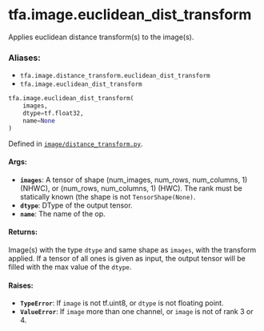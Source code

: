 <div itemscope itemtype="http://developers.google.com/ReferenceObject">
<meta itemprop="name" content="tfa.image.euclidean_dist_transform" />
<meta itemprop="path" content="Stable" />
</div>

# tfa.image.euclidean_dist_transform

Applies euclidean distance transform(s) to the image(s).

### Aliases:

* `tfa.image.distance_transform.euclidean_dist_transform`
* `tfa.image.euclidean_dist_transform`

``` python
tfa.image.euclidean_dist_transform(
    images,
    dtype=tf.float32,
    name=None
)
```



Defined in [`image/distance_transform.py`](https://github.com/tensorflow/addons/tree/0.4-release/tensorflow_addons/image/distance_transform.py).

<!-- Placeholder for "Used in" -->


#### Args:


* <b>`images`</b>: A tensor of shape (num_images, num_rows, num_columns, 1) (NHWC),
  or (num_rows, num_columns, 1) (HWC). The rank must be statically known
  (the shape is not `TensorShape(None)`.
* <b>`dtype`</b>: DType of the output tensor.
* <b>`name`</b>: The name of the op.


#### Returns:

Image(s) with the type `dtype` and same shape as `images`, with the
transform applied. If a tensor of all ones is given as input, the
output tensor will be filled with the max value of the `dtype`.



#### Raises:


* <b>`TypeError`</b>: If `image` is not tf.uint8, or `dtype` is not floating point.
* <b>`ValueError`</b>: If `image` more than one channel, or `image` is not of
  rank 3 or 4.